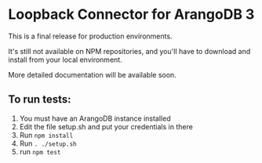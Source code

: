 
# Loopback Connector for ArangoDB 3

This is a final release for production environments.

It's still not available on NPM repositories, and you'll have to download and install from your local environment.

More detailed documentation will be available soon.

## To run tests:
1. You must have an ArangoDB instance installed
2. Edit the file setup.sh and put your credentials in there
3. Run `npm install`
4. Run `. ./setup.sh`
5. run `npm test`



